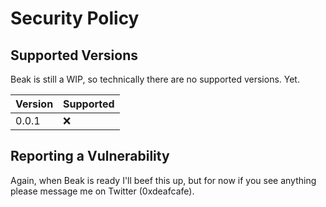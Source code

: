 # Security Policy

## Supported Versions

Beak is still a WIP, so technically there are no supported versions. Yet.

| Version | Supported          |
| ------- | ------------------ |
| 0.0.1   | :x: |

## Reporting a Vulnerability

Again, when Beak is ready I'll beef this up, but for now if you see anything please message me on Twitter (0xdeafcafe).
